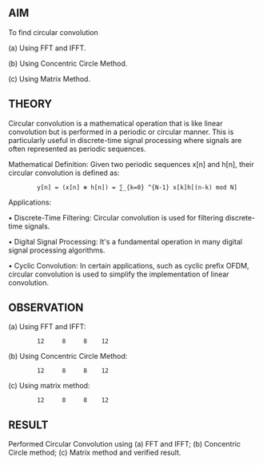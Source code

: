 ## AIM

To find circular convolution 

(a) Using FFT and IFFT. 

(b) Using Concentric Circle Method. 

(c) Using Matrix Method. 

## THEORY

Circular convolution is a mathematical operation that is like linear convolution but is performed in a periodic or circular manner. This is particularly useful in discrete-time signal processing where signals are often represented as periodic sequences. 

Mathematical Definition: 
Given two periodic sequences x[n] and h[n], their circular convolution is defined as: 

            y[n] = (x[n] ⊛ h[n]) = ∑_{k=0} ^{N-1} x[k]h[(n-k) mod N]  

Applications: 

•  Discrete-Time Filtering: Circular convolution is used for filtering discrete-time signals. 

•  Digital Signal Processing: It's a fundamental operation in many digital signal processing        algorithms. 

•  Cyclic Convolution: In certain applications, such as cyclic prefix OFDM, circular convolution is used to simplify the implementation of linear convolution.

## OBSERVATION

(a) Using FFT and IFFT:
            
            12     8     8    12

(b) Using Concentric Circle Method:            
           
            12     8     8    12

(c) Using matrix method:
        
            12     8     8    12

## RESULT

Performed Circular Convolution using (a) FFT and IFFT; (b) Concentric Circle method; (c) Matrix method and verified result.
